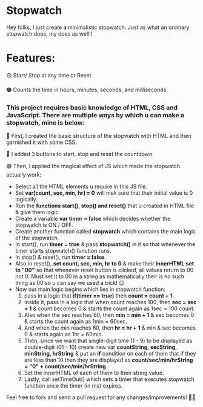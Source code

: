 # Stopwatch

Hey folks, I just create a minimalistic stopwatch. Just as what an ordinary stopwatch does, my does as well!!

# Features:

🟡 Start/ Stop at any time or Reset

🟠 Counts the time in hours, minutes, seconds, and milliseconds.

### This project requires basic knowledge of HTML, CSS and JavaScript. There are multiple ways by which u can make a stopwatch, mine is below:

🔵 First, I created the basic structure of the stopwatch with HTML and then garnished it with some CSS.

🔴 I added 3 buttons to start, stop and reset the countdown.

🟣 Then, I applied the magical effect of JS which made the stopwatch actually work:

- Select all the HTML elements u require in this JS file.
- Set **var[count, sec, min, hr] = 0** will mek sure that their initial value is 0 logically.
- Run the **functions start(), stop() and reset()** that u created in HTML file & give them logic.
- Create  a variable **var timer = false** which decides whether the stopwatch is ON / OFF.
- Create another function called **stopwatch** which contains the main logic of the stopwatch.
- In start(), run **timer = true** & pass **stopwatch()** in it so that whenever the timer starts stopwatch() function runs.
- In stop() & reset(), run **timer = false**.
- Also in reset(), **set count, sec, min, hr to 0** & make their **innerHTML set to "00"** so that whenever reset button is clicked, all values return to 00 not 0. Must set it to 00 in a string as mathematically their is no such thing as 00 so u can say we used a trick! 😉
- Now our main logic begins which lies in stopwatch function:
    1. pass in a logic that **if(timer == true)** then **count = count + 1**.
    2. Inside it, pass in a logic that when count reaches 100, then **sec = sec + 1**  & count becomes 0 & starts the count again as 1sec = 100 count.
    3. Also when the sec reaches 60, then **min = min + 1** & sec becomes 0 & starts the count again as 1min = 60sec.
    4. And when the min reaches 60, then **hr = hr + 1** & min & sec becomes 0 & starts again as 1hr = 60min.
    5. Then, since we want that single-digit time (1 - 9) to be displayed as double-digit (01 - 10) create new var **countString, secString, minString, hrString** & put an **if** condition on each of them that if they are less than 10 then they are displayed as **count/sec/min/hrString = "0" + count/sec/min/hrString**.
    6. Set the innerHTML of each of them to their string value.
    7. Lastly, call setTimeOut() which sets a timer that executes stopwatch function once the timer (in ms) expires.


Feel free to fork and send a pull request for any changes/improvements! 👋🏼
